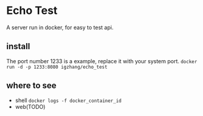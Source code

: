 # Echo Test
A server run in docker, for easy to test api.

## install
The port number 1233 is a example, replace it with your system port.
`docker run -d -p 1233:8080 igzhang/echo_test`

## where to see
- shell
`docker logs -f docker_container_id`
- web(TODO)

